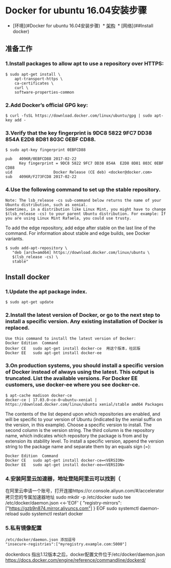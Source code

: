 # Docker for ubuntu 16.04安装步骤

<!-- toc -->
* [环境](#Docker for ubuntu 16.04安装步骤)
  * [架构](##准备工作)
  * [网络](##Install docker)

<!-- toc stop -->

## 准备工作

### 1.Install packages to allow apt to use a repository over HTTPS:
	$ sudo apt-get install \
	    apt-transport-https \
	    ca-certificates \
	    curl \
	    software-properties-common
### 2.Add Docker’s official GPG key:
	$ curl -fsSL https://download.docker.com/linux/ubuntu/gpg | sudo apt-key add -
### 3.Verify that the key fingerprint is 9DC8 5822 9FC7 DD38 854A E2D8 8D81 803C 0EBF CD88.
	$ sudo apt-key fingerprint 0EBFCD88

	pub   4096R/0EBFCD88 2017-02-22
	      Key fingerprint = 9DC8 5822 9FC7 DD38 854A  E2D8 8D81 803C 0EBF CD88
	uid                  Docker Release (CE deb) <docker@docker.com>
	sub   4096R/F273FCD8 2017-02-22

### 4.Use the following command to set up the stable repository.

	Note: The lsb_release -cs sub-command below returns the name of your Ubuntu distribution, such as xenial.
	Sometimes, in a distribution like Linux Mint, you might have to change $(lsb_release -cs) to your parent Ubuntu distribution. For example: If you are using Linux Mint Rafaela, you could use trusty.

To add the edge repository, add edge after stable on the last line of the command. For information about stable and edge builds, see Docker variants.

	$ sudo add-apt-repository \
	   "deb [arch=amd64] https://download.docker.com/linux/ubuntu \
	   $(lsb_release -cs) \
	   stable"

## Install docker

### 1.Update the apt package index.
	$ sudo apt-get update
### 2.Install the latest version of Docker, or go to the next step to install a specific version. Any existing installation of Docker is replaced.
	Use this command to install the latest version of Docker:
	Docker Edition	Command
	Docker CE	sudo apt-get install docker-ce  用这个版本，社区版
	Docker EE	sudo apt-get install docker-ee
### 3.On production systems, you should install a specific version of Docker instead of always using the latest. This output is truncated. List the available versions. For Docker EE customers, use docker-ee where you see docker-ce.
	$ apt-cache madison docker-ce
	docker-ce | 17.03.0~ce-0~ubuntu-xenial | https://download.docker.com/linux/ubuntu xenial/stable amd64 Packages

The contents of the list depend upon which repositories are enabled, and will be specific to your version of Ubuntu (indicated by the xenial suffix on the version, in this example). Choose a specific version to install. The second column is the version string. The third column is the repository name, which indicates which repository the package is from and by extension its stability level. To install a specific version, append the version string to the package name and separate them by an equals sign (=):

	Docker Edition	Command
	Docker CE	sudo apt-get install docker-ce=<VERSION>
	Docker EE	sudo apt-get install docker-ee=<VERSION>

### 4.安装阿里云加速器，地址登陆阿里云可以找到（
在阿里云申请一个账号，打开连接https://cr.console.aliyun.com/#/accelerator 拷贝您的专属加速器地址
	sudo mkdir -p /etc/docker
	sudo tee /etc/docker/daemon.json <<-'EOF'
	{
	  "registry-mirrors": ["https://gzb9n874.mirror.aliyuncs.com"]
	}
	EOF
	sudo systemctl daemon-reload
	sudo systemctl restart docker

### 5.私有镜像配置 
	/etc/docker/daemon.json 添加逗号
	"insecure-registries":["myregistry.example.com:5000"]
dockerdocs 指出1.12版本之后，docker配置文件位于/etc/docker/daemon.json
https://docs.docker.com/engine/reference/commandline/dockerd/
